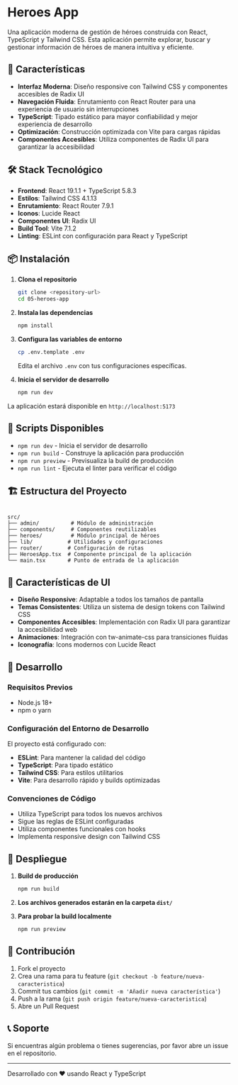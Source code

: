 # Heroes App

Una aplicación moderna de gestión de héroes construida con React, TypeScript y Tailwind CSS. Esta aplicación permite explorar, buscar y gestionar información de héroes de manera intuitiva y eficiente.

## 🚀 Características

- **Interfaz Moderna**: Diseño responsive con Tailwind CSS y componentes accesibles de Radix UI
- **Navegación Fluida**: Enrutamiento con React Router para una experiencia de usuario sin interrupciones
- **TypeScript**: Tipado estático para mayor confiabilidad y mejor experiencia de desarrollo
- **Optimización**: Construcción optimizada con Vite para cargas rápidas
- **Componentes Accesibles**: Utiliza componentes de Radix UI para garantizar la accesibilidad

## 🛠️ Stack Tecnológico

- **Frontend**: React 19.1.1 + TypeScript 5.8.3
- **Estilos**: Tailwind CSS 4.1.13
- **Enrutamiento**: React Router 7.9.1
- **Iconos**: Lucide React
- **Componentes UI**: Radix UI
- **Build Tool**: Vite 7.1.2
- **Linting**: ESLint con configuración para React y TypeScript

## 📦 Instalación

1. **Clona el repositorio**
   ```bash
   git clone <repository-url>
   cd 05-heroes-app
   ```

2. **Instala las dependencias**
   ```bash
   npm install
   ```

3. **Configura las variables de entorno**
   ```bash
   cp .env.template .env
   ```
   Edita el archivo `.env` con tus configuraciones específicas.

4. **Inicia el servidor de desarrollo**
   ```bash
   npm run dev
   ```

La aplicación estará disponible en `http://localhost:5173`

## 📝 Scripts Disponibles

- `npm run dev` - Inicia el servidor de desarrollo
- `npm run build` - Construye la aplicación para producción
- `npm run preview` - Previsualiza la build de producción
- `npm run lint` - Ejecuta el linter para verificar el código

## 🏗️ Estructura del Proyecto
```

src/
├── admin/          # Módulo de administración
├── components/     # Componentes reutilizables
├── heroes/         # Módulo principal de héroes
├── lib/           # Utilidades y configuraciones
├── router/        # Configuración de rutas
├── HeroesApp.tsx  # Componente principal de la aplicación
└── main.tsx       # Punto de entrada de la aplicación
```
## 🎨 Características de UI

- **Diseño Responsive**: Adaptable a todos los tamaños de pantalla
- **Temas Consistentes**: Utiliza un sistema de design tokens con Tailwind CSS
- **Componentes Accesibles**: Implementación con Radix UI para garantizar la accesibilidad web
- **Animaciones**: Integración con tw-animate-css para transiciones fluidas
- **Iconografía**: Icons modernos con Lucide React

## 🔧 Desarrollo

### Requisitos Previos

- Node.js 18+
- npm o yarn

### Configuración del Entorno de Desarrollo

El proyecto está configurado con:

- **ESLint**: Para mantener la calidad del código
- **TypeScript**: Para tipado estático
- **Tailwind CSS**: Para estilos utilitarios
- **Vite**: Para desarrollo rápido y builds optimizadas

### Convenciones de Código

- Utiliza TypeScript para todos los nuevos archivos
- Sigue las reglas de ESLint configuradas
- Utiliza componentes funcionales con hooks
- Implementa responsive design con Tailwind CSS

## 🚢 Despliegue

1. **Build de producción**
   ```bash
   npm run build
   ```

2. **Los archivos generados estarán en la carpeta `dist/`**

3. **Para probar la build localmente**
   ```bash
   npm run preview
   ```

## 🤝 Contribución

1. Fork el proyecto
2. Crea una rama para tu feature (`git checkout -b feature/nueva-caracteristica`)
3. Commit tus cambios (`git commit -m 'Añadir nueva característica'`)
4. Push a la rama (`git push origin feature/nueva-caracteristica`)
5. Abre un Pull Request

## 📞 Soporte

Si encuentras algún problema o tienes sugerencias, por favor abre un issue en el repositorio.

---

Desarrollado con ❤️ usando React y TypeScript
